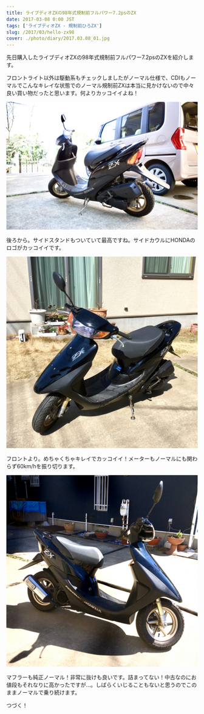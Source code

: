 ```yaml
---
title: ライブディオZXの98年式規制前フルパワー7.2psのZX
date: 2017-03-08 0:00 JST
tags: ['ライブディオZX - 規制前ひろZX']
slug: /2017/03/hello-zx98
cover: ./photo/diary/2017.03.08_01.jpg
---
```


<p class="sentence">先日購入したライブディオZXの98年式規制前フルパワー7.2psのZXを紹介します。</p>
<p class="sentence spacing10">
フロントライト以外は駆動系もチェックしましたがノーマル仕様で、CDIもノーマルでこんなキレイな状態でのノーマル規制前ZXは本当に見かけないので中々良い買い物だったと思います。何よりカッコイイよね！
</p>
<div class="center spacing">
<img class="img-fluid" src="./photo/diary/2017.03.08_01.jpg" alt="">
</div>
<p class="sentence spacing10">
後ろから。サイドスタンドもついていて最高ですね。サイドカウルにHONDAのロゴがカッコイイです。
</p>
<div class="center spacing">
<img class="img-fluid" src="./photo/diary/2017.03.08_02.jpg" alt="">
</div>
<p class="sentence spacing10">
フロントより。めちゃくちゃキレイでカッコイイ！メーターもノーマルにも関わらず60km/hを振り切ります。
</p>
<div class="center spacing">
<img class="img-fluid" src="./photo/diary/2017.03.08_03.jpg" alt="">
</div>
<p class="sentence spacing10">
マフラーも純正ノーマル！非常に抜けも良いです。詰まってない！中古なのにお値段もそれなりに高かったですが…。しばらくいじることもないと思うのでこのままノーマルで乗り続けます。
</p>
<p class="sentence">つづく！</p>
